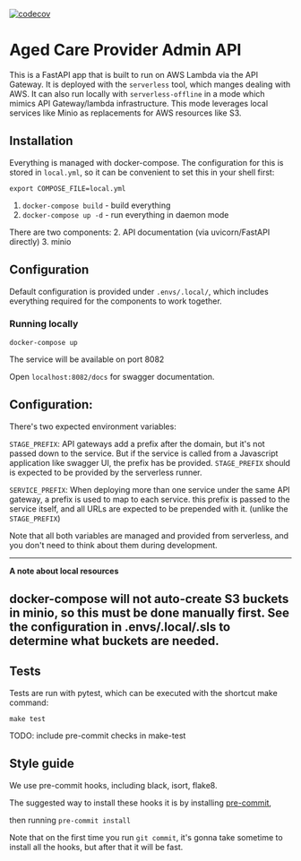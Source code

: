 [![codecov](https://codecov.io/gh/ACWIC/employer-admin/branch/master/graph/badge.svg?token=YB6L7D2H70)](https://codecov.io/gh/ACWIC/employer-admin)

# Aged Care Provider Admin API

This is a FastAPI app that is built to run on AWS Lambda via the API Gateway.
It is deployed with the `serverless` tool, which manges dealing with AWS. It can
also run locally with `serverless-offline` in a mode which mimics API Gateway/lambda
infrastructure. This mode leverages local services like Minio as replacements for 
AWS resources like S3.

## Installation

Everything is managed with docker-compose. The configuration for this is stored in
`local.yml`, so it can be convenient to set this in your shell first:
```
export COMPOSE_FILE=local.yml
```

1. `docker-compose build` - build everything
2. `docker-compose up -d` - run everything in daemon mode

There are two components:
2. API documentation (via uvicorn/FastAPI directly)
3. minio

## Configuration

Default configuration is provided under `.envs/.local/`, which includes
everything required for the components to work together.


### Running locally
```
docker-compose up
```

The service will be available on port 8082

Open `localhost:8082/docs` for swagger documentation.

## Configuration:

There's two expected environment variables:

`STAGE_PREFIX`: API gateways add a prefix after the domain, but it's not passed down to the service.
But if the service is called from a Javascript application like swagger UI, the prefix has be provided.
`STAGE_PREFIX` should is expected to be provided by the serverless runner.


`SERVICE_PREFIX`: When deploying more than one service under the same API gateway, a prefix is used to
map to each service. this prefix is passed to the service itself, and all URLs are expected to be prepended
with it. (unlike the `STAGE_PREFIX`)

Note that all both variables are managed and provided from serverless, and you don't need to think about them
during development.

---

**A note about local resources**

docker-compose will not auto-create S3 buckets in minio, so this must be done manually first.
See the configuration in .envs/.local/.sls to determine what buckets are needed.
---

## Tests

Tests are run with pytest, which can be executed with the shortcut make command:
```
make test
```

TODO: include pre-commit checks in make-test


## Style guide
We use pre-commit hooks, including black, isort, flake8.

The suggested way to install these hooks it is by installing [pre-commit](https://pre-commit.com/), 

then running 
`pre-commit install`

Note that on the first time you run `git commit`, it's gonna take sometime 
to install all the hooks, but after that it will be fast.
